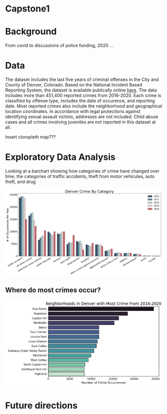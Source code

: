 # Capstone1

# Background

From covid to discussions of police funding, 2020 ...


# Data

The dataset includes the last five years of criminal offenses in the City and County of Denver, Colorado. Based on the National Incident Based Reporting System, the dataset is available publically online [here](https://www.denvergov.org/opendata/dataset/city-and-county-of-denver-crime). The data includes more than 451,400 reported crimes from 2016-2020. Each crime is classified by offense type, includes the date of occurence, and reporting date. Most reported crimes also include the neighborhood and geographical location coordinates. In accordance with legal protections against identifying sexual assault victims, addresses are not included. Child abuse cases and all crimes involving juveniles are not reported in this dataset at all. 

Insert cloropleth map???

# Exploratory Data Analysis

Looking at a barchart showing how categories of crime have changed over time, the categories of traffic accidents, theft from motor vehicules, auto theft, and drug 

![Barplot of Crime in Denver By Crime Category](./images/DenverCrimeByCategoryBarplot.png)

## Where do most crimes occur?

![](./images/DenverTopNCrimeNeighborhoods.png)


# Future directions